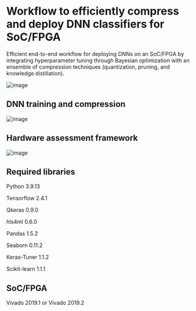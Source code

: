# Workflow to efficiently compress and deploy DNN classifiers for SoC/FPGA

Efficient end-to-end workflow for deploying DNNs on an SoC/FPGA by integrating hyperparameter tuning through Bayesian optimization with an ensemble of compression techniques (quantization, pruning, and knowledge distillation).

![image](https://github.com/RomiSolMolina/workflowCompressionML/assets/13749513/026ecb86-a3ed-4f0a-a257-c505a097c374)

## DNN training and compression

![image](https://github.com/RomiSolMolina/workflowCompressionML/assets/13749513/dc4b9b0d-4454-40df-aeaf-7502d29ce8df)

## Hardware assessment framework

![image](https://github.com/RomiSolMolina/workflowCompressionML/assets/13749513/70b1a633-cb2a-402a-b707-dd2bdea9dd9d)


## Required libraries
Python 3.9.13

Tensorflow 2.4.1

Qkeras 0.9.0

hls4ml 0.6.0

Pandas 1.5.2

Seaborn 0.11.2

Keras-Tuner 1.1.2

Scikit-learn 1.1.1

## SoC/FPGA

Vivado 2019.1 or Vivado 2019.2
